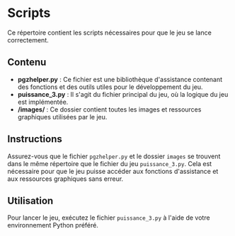 # Scripts

Ce répertoire contient les scripts nécessaires pour que le jeu se lance correctement. 

## Contenu

- **pgzhelper.py** : Ce fichier est une bibliothèque d'assistance contenant des fonctions et des outils utiles pour le développement du jeu.
- **puissance_3.py** : Il s'agit du fichier principal du jeu, où la logique du jeu est implémentée.
- **/images/** : Ce dossier contient toutes les images et ressources graphiques utilisées par le jeu.

## Instructions

Assurez-vous que le fichier `pgzhelper.py` et le dossier `images` se trouvent dans le même répertoire que le fichier du jeu `puissance_3.py`.
Cela est nécessaire pour que le jeu puisse accéder aux fonctions d'assistance et aux ressources graphiques sans erreur.

## Utilisation

Pour lancer le jeu, exécutez le fichier `puissance_3.py` à l'aide de votre environnement Python préféré.

